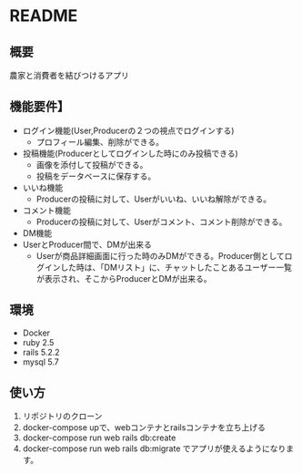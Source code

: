 # README

## 概要
農家と消費者を結びつけるアプリ

## 機能要件】
- ログイン機能(User,Producerの２つの視点でログインする)
  - プロフィール編集、削除ができる。
- 投稿機能(Producerとしてログインした時にのみ投稿できる)
  - 画像を添付して投稿ができる。
  - 投稿をデータベースに保存する。
- いいね機能
  - Producerの投稿に対して、Userがいいね、いいね解除ができる。
- コメント機能
  - Producerの投稿に対して、Userがコメント、コメント削除ができる。
- DM機能
- UserとProducer間で、DMが出来る
  - Userが商品詳細画面に行った時のみDMができる。Producer側としてログインした時は、「DMリスト」に、チャットしたことあるユーザー一覧が表示され、そこからProducerとDMが出来る。
## 環境
- Docker
- ruby 2.5
- rails 5.2.2
- mysql 5.7

## 使い方
1. リポジトリのクローン
2. docker-compose upで、webコンテナとrailsコンテナを立ち上げる
3. docker-compose run web rails db:create
4. docker-compose run web rails db:migrate でアプリが使えるようになります。

